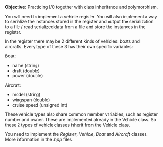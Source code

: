**Objective:** Practicing I/O together with class inheritance and
polymorphism.

You will need to implement a vehicle register. You will also implement a
way to  serialize the instances stored in the register and output the
serialization to  a file / read serialized data from a file and store the
instances in the register.

In the register there may be 2 
different kinds of vehicles: boats and aircrafts. Every type of these
3 has their own specific variables:

Boat:

* name (string)
* draft (double)
* power (double)

Aircraft:

* model (string)
* wingspan (double)
* cruise speed (unsigned int)

These vehicle types also share common member variables, such as register
number and owner. These are implemented already in the Vehicle class. So
these 2 types of vehicle classes inherit from the Vehicle class.

You need to implement the *Register*, *Vehicle*, *Boat* and *Aircraft* 
classes. More information in the *.hpp* files.